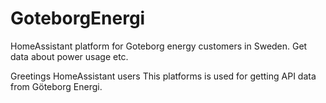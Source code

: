 # GoteborgEnergi
HomeAssistant platform for Goteborg energy customers in Sweden. Get data about power usage etc.

Greetings HomeAssistant users
This platforms is used for getting API data from Göteborg Energi.
